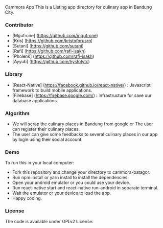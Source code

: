 
Cammora App
This is a Listing app directory for culinary app in Bandung City.

### Contributor
- [Mgufrone] (https://github.com/mgufrone)
- [Kris] (https://github.com/kristoforusrp)
- [Sutani] (https://github.com/sutani)
- [Rafi] (https://github.com/rafi-isakh)
- [Pholenk] (https://github.com/rafi-isakh)
- [Ayyub] (https://github.com/hystolytc)

### Library
- [React-Native] (https://facebook.github.io/react-native/) : Javascript framework to build mobile applications.
- [Firebase] (https://firebase.google.com/) : Infrastructure for save our database applications.

### Algorithm
- We will scrap the culinary places in Bandung from google or The user can register their culinary places.
- The user can give some feedbacks to several culinary places in our app by login using their social account.

### Demo
To run this in your local computer:
- Fork this repository and change your directory to cammora-batagor.
- Run npm install or yarn install to install the dependencies.
- Open your android emulator or you could use your device.
- Run react-native start and react-native run-android in separate terminal.
- Wait the emulator or your device to load the app.
- Happy coding.

### License
The code is available under GPLv2 License.

